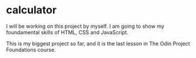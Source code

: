 # calculator

I will be working on this project by myself. I am going to show my foundamental skills of HTML, CSS and JavaScript.

This is my biggest project so far, and it is the last lesson in The Odin Project Foundations course.
